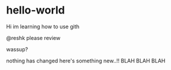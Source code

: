 # hello-world


Hi im learning how to use gith

@reshk please review

wassup?

nothing  has changed here's something new..!!
BLAH BLAH BLAH
